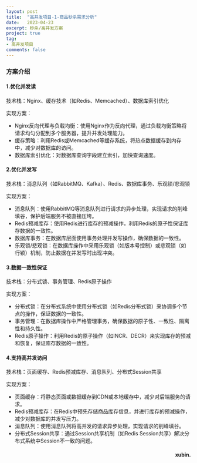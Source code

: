 ```yaml
---
layout: post
title:  "高并发项目-1-商品秒杀需求分析"
date:   2023-04-23
excerpt: 秒杀/高并发方案
project: true
tag:
- 高并发项目  
comments: false
---
```

### 方案介绍
#### 1.优化并发读
技术栈：Nginx、缓存技术（如Redis、Memcached）、数据库索引优化

实现方案：
- Nginx反向代理与负载均衡：使用Nginx作为反向代理，通过负载均衡策略将请求均匀分配到多个服务器，提升并发处理能力。
- 缓存策略：利用Redis或Memcached等缓存系统，将热点数据缓存到内存中，减少对数据库的访问。
- 数据库索引优化：对数据库查询字段建立索引，加快查询速度。

#### 2.优化并发写
技术栈：消息队列（如RabbitMQ、Kafka）、Redis、数据库事务、乐观锁/悲观锁

实现方案：
- 消息队列：使用RabbitMQ等消息队列进行请求的异步处理，实现请求的削峰填谷，保护后端服务不被直接压垮。
- Redis预减库存：使用Redis进行库存的预减操作，利用Redis的原子性保证库存数据的一致性。
- 数据库事务：在数据库层面使用事务处理并发写操作，确保数据的一致性。
- 乐观锁/悲观锁：在数据库操作中采用乐观锁（如版本号控制）或悲观锁（如行锁）机制，防止数据在并发写时出现冲突。

#### 3.数据一致性保证
技术栈：分布式锁、事务管理、Redis原子操作

实现方案：
- 分布式锁：在分布式系统中使用分布式锁（如Redis分布式锁）来协调多个节点的操作，保证数据的一致性。
- 事务管理：在数据库操作中严格管理事务，确保数据的原子性、一致性、隔离性和持久性。
- Redis原子操作：利用Redis的原子操作（如INCR、DECR）来实现库存的预减和恢复，保证库存数据的一致性。

#### 4.支持高并发访问

技术栈：页面缓存、Redis预减库存、消息队列、分布式Session共享

实现方案：
- 页面缓存：将静态页面或数据缓存到CDN或本地缓存中，减少对后端服务的请求。
- Redis预减库存：在Redis中预先存储商品库存信息，并进行库存的预减操作，减少对数据库的并发写压力。
- 消息队列：使用消息队列将高并发的请求异步处理，实现请求的削峰填谷。
- 分布式Session共享：通过Session共享机制（如Redis Session共享）解决分布式系统中Session不一致的问题。

<h4 align = "right">xubin.</h4>


